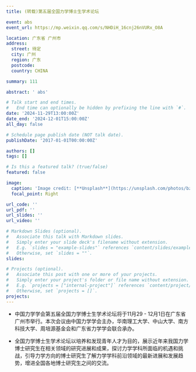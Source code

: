 ```yaml
---
title: (转载)第五届全国力学博士生学术论坛

event: abs
event_url: https://mp.weixin.qq.com/s/NHDiH_16cnj26nVURx_O8A

location: 广东省 广州市
address:
  street: 待定
  city: 广州
  region: 广东
  postcode: 
  country: CHINA

summary: 111

abstract: ' abs'

# Talk start and end times.
#   End time can optionally be hidden by prefixing the line with `#`.
date: '2024-11-29T13:00:00Z'
date_end: '2024-12-01T15:00:00Z'
all_day: false

# Schedule page publish date (NOT talk date).
publishDate: '2017-01-01T00:00:00Z'

authors: []
tags: []

# Is this a featured talk? (true/false)
featured: false

image:
  caption: 'Image credit: [**Unsplash**](https://unsplash.com/photos/bzdhc5b3Bxs)'
  focal_point: Right

url_code: ''
url_pdf: ''
url_slides: ''
url_video: ''

# Markdown Slides (optional).
#   Associate this talk with Markdown slides.
#   Simply enter your slide deck's filename without extension.
#   E.g. `slides = "example-slides"` references `content/slides/example-slides.md`.
#   Otherwise, set `slides = ""`.
slides:

# Projects (optional).
#   Associate this post with one or more of your projects.
#   Simply enter your project's folder or file name without extension.
#   E.g. `projects = ["internal-project"]` references `content/project/deep-learning/index.md`.
#   Otherwise, set `projects = []`.
projects:
---
```

- 中国力学学会第五届全国力学博士生学术论坛将于11月29 - 12月1日在广东省广州市举行。本次会议由中国力学学会主办，华南理工大学、中山大学、南方科技大学、周培源基金会和广东省力学学会联合承办。

- 全国力学博士生学术论坛以培养和发现青年人才为目的，展示近年来我国力学博士研究生在相关领域的研究进展和成果，探讨力学学科所面临的机遇和挑战，引导力学方向的博士研究生了解力学学科前沿领域的最新进展和发展趋势，增进全国各地博士研究生之间的交流。



<!-- - **Create** slides using Wowchemy's [_Slides_](https://docs.hugoblox.com/managing-content/#create-slides) feature and link using `slides` parameter in the front matter of the talk file
- **Upload** an existing slide deck to `static/` and link using `url_slides` parameter in the front matter of the talk file
- **Embed** your slides (e.g. Google Slides) or presentation video on this page using [shortcodes](https://docs.hugoblox.com/writing-markdown-latex/).

Further event details, including page elements such as image galleries, can be added to the body of this page. -->
